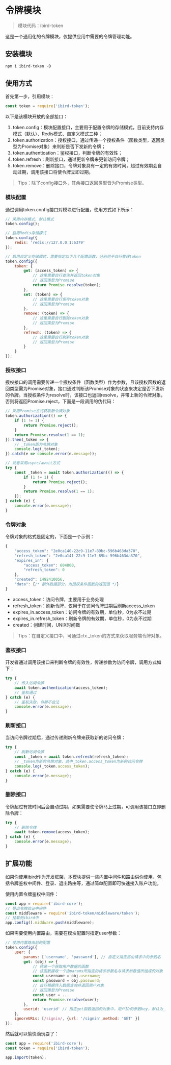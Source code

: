 # 令牌模块

> 模块代码：ibird-token

这是一个通用化的令牌模块，仅提供应用中需要的令牌管理功能。

## 安装模块

```javascript
npm i ibird-token -D
```

## 使用方式

首先第一步，引用模块：

```javascript
const token = require('ibird-token');
```

以下是该模块开放的全部接口：

1. token.config：模块配置接口，主要用于配置令牌的存储模式，目前支持内存模式（默认）、Redis模式、自定义模式三种；
2. token.authorization：授权接口，通过传递一个授权条件（函数类型，返回类型为Promise对象）来判断是否下发新的令牌；
3. token.authentication：鉴权接口，判断令牌的有效性；
4. token.refresh：刷新接口，通过更新令牌来更新访问令牌；
5. token.remove：删除接口，令牌对象具有一定的有效时间，超过有效期会自动过期，调用该接口将使令牌立即过期。

> Tips：除了config接口外，其余接口返回类型皆为Promise类型。

### 模块配置

通过调用token.config接口对模块进行配置，使用方式如下所示：

```javascript
// 采用内存模式，默认模式
token.config();

// 启用Redis存储模式
token.config({
    redis: 'redis://127.0.0.1:6379'
});

// 启用自定义存储模式，需要指定以下几个配置函数，分别用于自行管理token
token.config({
    token: {
        get: (access_token) => {
            // 这里需要自行查询并返回token对象
            // 返回类型为Promise
            return Promise.resolve(token);
        },
        set: (token) => {
            // 这里需要自行保存token对象
            // 返回类型为Promise
        },
        remove: (token) => {
            // 这里需要自行删除token对象
            // 返回类型为Promise
        },
        refresh: (token) => {
            // 这里需要自行刷新token对象
            // 返回类型为Promise
        }
    }
});
```

### 授权接口

授权接口的调用需要传递一个授权条件（函数类型）作为参数，且该授权函数的返回类型需为Promise对象，接口通过判断该Promise对象的状态来决定是否下发新的令牌。当授权条件为resolve时，该接口也返回resolve，并带上新的令牌对象，否则将返回Promise.reject，下面是一段调用的伪代码：

```javascript
// 采用Promise方式获取新令牌对象
token.authorization(() => {
    if (1 != 1) {
        return Promise.reject();
    }
    return Promise.resolve(1 == 1);
}).then(_token => {
    // _token即为令牌对象
    console.log(_token);
}).catch(e => console.error(e.message));

// 或者采用async/await方式
try {
    const _token = await token.authorization(() => {
        if (1 != 1) {
            return Promise.reject();
        }
        return Promise.resolve(1 == 1);
    });
} catch (e) {
    console.error(e.message);
}
```

### 令牌对象

令牌对象的格式是固定的，下面是一个示例：

```javascript
{
    "access_token": "2e0ca140-22c9-11e7-89bc-596b463da370",
    "refresh_token": "2e0ca141-22c9-11e7-89bc-596b463da370",
    "expires_in": {
        "access_token": 604800,
        "refresh_token": 0
    },
    "created": 1492410056,
    "data": {/* 额外数据部分，为授权条件函数的返回值 */}
}
```

* access\_token：访问令牌，主要用于业务处理
* refresh\_token：刷新令牌，仅用于在访问令牌过期后刷新access\_token
* expires\_in.access\_token：访问令牌的有效期，单位秒，0为永不过期
* expires\_in.refresh\_token：刷新令牌的有效期，单位秒，0为永不过期
* created：创建时间，UNIX时间戳

>Tips：在自定义接口中，可通过ctx._token的方式来获取服务端令牌对象。

### 鉴权接口

开发者通过调用该接口来判断令牌的有效性，传递参数为访问令牌，调用方式如下：

```javascript
try {
    // 传入访问令牌
    await token.authentication(access_token);
    // 鉴权通过
} catch (e) {
    // 鉴权失败，令牌不合法
    console.error(e.message);
}
```

### 刷新接口

当访问令牌过期后，通过传递刷新令牌来获取新的访问令牌：

```javascript
try {
    // 刷新访问令牌
    const _token = await token.refresh(refresh_token);
    // _token为新的令牌对象，其中_token.access_token为新的访问令牌
    console.log(_token.access_token);
} catch (e) {
    console.error(e.message);
}
```

### 删除接口

令牌超过有效时间后会自动过期，如果需要使令牌马上过期，可调用该接口立即删除令牌：

```javascript
try {
    // 删除令牌
    await token.remove(access_token);
} catch (e) {
    console.error(e.message);
}
```

## 扩展功能

如果你使用ibird作为开发框架，本模块提供一些内置中间件和路由供你使用，包括令牌鉴权中间件、登录、退出路由等，通过简单配置即可快速接入账户功能。

使用内置令牌鉴权中间件：

```javascript
const app = require('ibird-core');
// 导出令牌验证中间件
const middleware = require('ibird-token/middleware/token');
// 挂载到ibird中
app.config().middware.push(middleware);
```

如果需要使用内置路由，需要在模块配置时指定user参数：

```javascript
// 使用内置路由前的配置
token.config({
    user: {
        params: ['username', 'password'], // 自定义指定路由请求中的参数名
        get: (obj) => {
            // 传递一个获取用户数据的函数
            // 该函数接收一个由params所指定的请求参数名与请求参数值所组成的对象
            const username = obj.username;
            const password = obj.password;
            // 自行根据传入数据查询并返回用户对象
            // 返回类型为Promise
            const user = ...
            return Promise.resolve(user);
        },
        userid: 'userid' // 指定get函数返回的对象中，用户ID的参数key，默认为_id
    },
    ignoreURLs: [/signin/, {url: '/signin',method: 'GET' }]
});
```

然后就可以愉快滴玩耍了：

```javascript
const app = require('ibird-core');
const token = require('ibird-token');

app.import(token);
```

